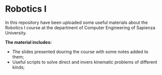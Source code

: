 # Robotics I

In this repository have been uploaded some useful materials about the Robotics I course at the department of Computer Engineering of Sapienza University.

**The material includes:**
- The slides presented douring the course with some notes added to them;
- Useful scripts to solve direct and invers kinematic problems of different kinds;



